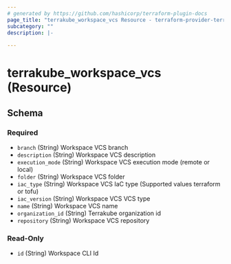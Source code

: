 ```yaml
---
# generated by https://github.com/hashicorp/terraform-plugin-docs
page_title: "terrakube_workspace_vcs Resource - terraform-provider-terrakube"
subcategory: ""
description: |-
  
---
```


# terrakube_workspace_vcs (Resource)





<!-- schema generated by tfplugindocs -->
## Schema

### Required

- `branch` (String) Workspace VCS branch
- `description` (String) Workspace VCS description
- `execution_mode` (String) Workspace VCS execution mode (remote or local)
- `folder` (String) Workspace VCS folder
- `iac_type` (String) Workspace VCS IaC type (Supported values terraform or tofu)
- `iac_version` (String) Workspace VCS VCS type
- `name` (String) Workspace VCS name
- `organization_id` (String) Terrakube organization id
- `repository` (String) Workspace VCS repository

### Read-Only

- `id` (String) Workspace CLI Id
